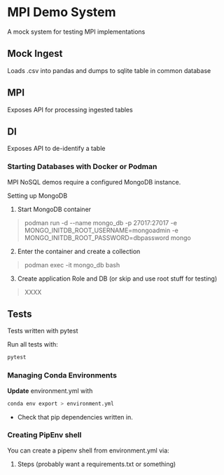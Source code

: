 # MPI Demo System
A mock system for testing MPI implementations

## Mock Ingest
Loads .csv into pandas and dumps to sqlite table in common database

## MPI
Exposes API for processing ingested tables

## DI
Exposes API to de-identify a table


### Starting Databases with Docker or Podman

MPI NoSQL demos require a configured MongoDB instance.

Setting up MongoDB
1. Start MongoDB container

> podman run -d --name mongo_db -p 27017:27017 -e MONGO_INITDB_ROOT_USERNAME=mongoadmin -e MONGO_INITDB_ROOT_PASSWORD=dbpassword mongo

2. Enter the container and create a collection

> podman exec -it mongo_db bash

3. Create application Role and DB (or skip and use root stuff for testing)

> XXXX


## Tests

Tests written with pytest

Run all tests with:

```bash
pytest
```

### Managing Conda Environments

**Update** environment.yml with 

```bash
conda env export > environment.yml
```

* Check that pip dependencies written in.

### Creating PipEnv shell

You can create a pipenv shell from environment.yml via:

1. Steps (probably want a requirements.txt or something)